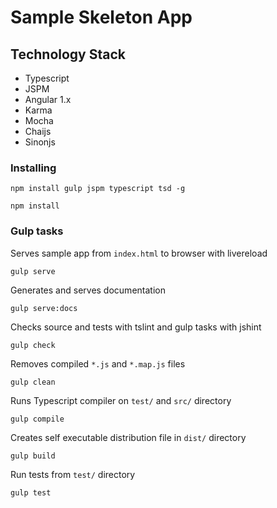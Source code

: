 # Sample Skeleton App 

## Technology Stack
* Typescript 
* JSPM 
* Angular 1.x
* Karma 
* Mocha 
* Chaijs 
* Sinonjs

### Installing
```
npm install gulp jspm typescript tsd -g
```

```
npm install
```

### Gulp tasks

Serves sample app from `index.html` to browser with livereload

```
gulp serve
```

Generates and serves documentation

```
gulp serve:docs
```

Checks source and tests with tslint and gulp tasks with jshint

```
gulp check
```

Removes compiled `*.js` and `*.map.js` files

```
gulp clean
```

Runs Typescript compiler on `test/` and `src/` directory

```
gulp compile
```

Creates self executable distribution file in `dist/` directory

```
gulp build
```

Run tests from `test/` directory

```
gulp test
```
